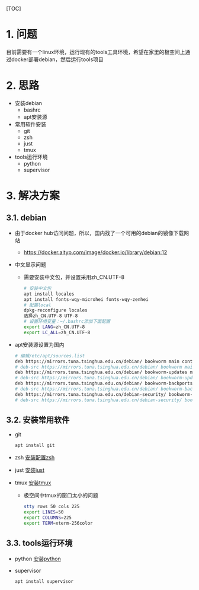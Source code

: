 [TOC]

# 1. 问题

目前需要有一个linux环境，运行现有的tools工具环境，希望在家里的极空间上通过docker部署debian，然后运行tools项目

# 2. 思路

* 安装debian
  * bashrc
  * apt安装源
* 常用软件安装
  * git
  * zsh
  * just
  * tmux
* tools运行环境
  * python
  * supervisor

# 3. 解决方案

## 3.1. debian

* 由于docker hub访问问题，所以，国内找了一个可用的debian的镜像下载网站
  * <https://docker.aityp.com/image/docker.io/library/debian:12>

* 中文显示问题
  * 需要安装中文包，并设置采用zh_CN.UTF-8

    ~~~sh
    # 安装中文包
    apt install locales
    apt install fonts-wqy-microhei fonts-wqy-zenhei
    # 配置local
    dpkg-reconfigure locales
    选择zh_CN.UTF-8 UTF-8
    # 设置环境变量：~/.bashrc添加下面配置
    export LANG=zh_CN.UTF-8 
    export LC_ALL=zh_CN.UTF-8
    ~~~

* apt安装源设置为国内

  ~~~sh
  # 编辑/etc/apt/sources.list
  deb https://mirrors.tuna.tsinghua.edu.cn/debian/ bookworm main contrib non-free non-free-firmware
  # deb-src https://mirrors.tuna.tsinghua.edu.cn/debian/ bookworm main contrib non-free non-free-firmware
  deb https://mirrors.tuna.tsinghua.edu.cn/debian/ bookworm-updates main contrib non-free non-free-firmware
  # deb-src https://mirrors.tuna.tsinghua.edu.cn/debian/ bookworm-updates main contrib non-free non-free-firmware
  deb https://mirrors.tuna.tsinghua.edu.cn/debian/ bookworm-backports main contrib non-free non-free-firmware
  # deb-src https://mirrors.tuna.tsinghua.edu.cn/debian/ bookworm-backports main contrib non-free non-free-firmware
  deb https://mirrors.tuna.tsinghua.edu.cn/debian-security/ bookworm-security main contrib non-free non-free-firmware
  # deb-src https://mirrors.tuna.tsinghua.edu.cn/debian-security/ bookworm-security main contrib non-free non-free-firmware
  ~~~

## 3.2. 安装常用软件

* git

  ~~~sh
  apt install git
  ~~~

* zsh
  [安装配置zsh](../../2023/阿里云服务器初始化/初始化debian%20on%20阿里云.md)
  
* just
  [安装just](../../2025/just/just.md)

* tmux
  [安装tmux](../../2025/tmux/tmux.md)
  
  * 极空间中tmux的窗口太小的问题

    ~~~sh
    stty rows 50 cols 225
    export LINES=50
    export COLUMNS=225
    export TERM=xterm-256color
    ~~~

## 3.3. tools运行环境

* python
  [安装python](../../2023/阿里云服务器初始化/初始化debian%20on%20阿里云.md)

* supervisor

  ~~~sh
  apt install supervisor
  ~~~
